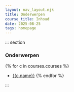 ```yaml
---
layout: nav_layout.njk
title: Onderwerpen
course_title: Inhoud
date: 2025-08-25
tags: homepage
---
```


::: section
### Onderwerpen

{% for c in courses.courses %}
* [{{c.name}}]({{c.url}})
{% endfor %}

:::